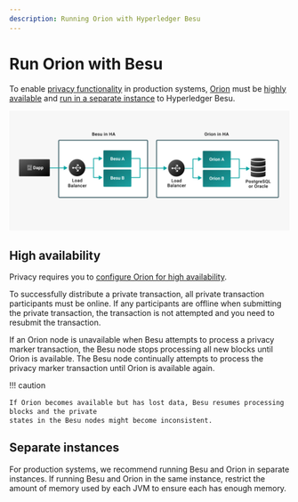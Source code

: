 ```yaml
---
description: Running Orion with Hyperledger Besu
---
```


# Run Orion with Besu

To enable [privacy functionality](../../Concepts/Privacy/Privacy-Overview.md) in production
systems, [Orion](https://docs.orion.consensys.net/) must be [highly available](#high-availability)
and [run in a separate instance](#separate-instances) to Hyperledger Besu.

![Besu-Orion-High-Availability](../../images/Besu-Orion-High-Availability.png)

## High availability

Privacy requires you to
[configure Orion for high availability](https://docs.orion.consensys.net/HowTo/High-Availability/).

To successfully distribute a private transaction, all private transaction participants must be
online. If any participants are offline when submitting the private transaction, the transaction is
not attempted and you need to resubmit the transaction.

If an Orion node is unavailable when Besu attempts to process a privacy marker transaction, the
Besu node stops processing all new blocks until Orion is available. The Besu node continually
attempts to process the privacy marker transaction until Orion is available again.

!!! caution

    If Orion becomes available but has lost data, Besu resumes processing blocks and the private
    states in the Besu nodes might become inconsistent.

## Separate instances

For production systems, we recommend running Besu and Orion in separate instances. If running Besu
and Orion in the same instance, restrict the amount of memory used by each JVM to ensure each has
enough memory.
